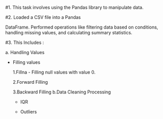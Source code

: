 #1. This task involves using the Pandas  library to manipulate data.

#2. Loaded a CSV file into a Pandas  

DataFrame. Performed operations like  filtering data based on conditions, handling  missing values, and calculating summary  statistics.

#3. This Includes :

a. Handling Values 

 * Filling values
    
    1.Fillna - Filling null values with value 0.
       
    2.Forward Filling
        
    3.Backward Filling
b.Data Cleaning Processing

    * IQR 
    
    * Outliers
